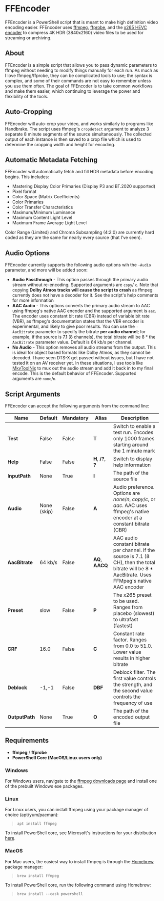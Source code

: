 # FFEncoder

FFEncoder is a PowerShell script that is meant to make high definition video encoding easier. FFEncoder uses [ffmpeg](https://ffmpeg.org/), [ffprobe](https://ffmpeg.org/ffprobe.html), and the [x265 HEVC encoder](https://x265.readthedocs.io/en/master/index.html) to compress 4K HDR (3840x2160) video files to be used for streaming or archiving.

## About

FFEncoder is a simple script that allows you to pass dynamic parameters to ffmpeg without needing to modify things manually for each run. As much as I love ffmpeg/ffprobe, they can be complicated tools to use; the syntax is complex, and some of their commands are not easy to remember unless you use them often. The goal of FFEncoder is to take common workflows and make them easier, which continuing to leverage the power and flexibility of the tools.

## Auto-Cropping

FFEncoder will auto-crop your video, and works similarly to programs like Handbrake. The script uses ffmpeg's `cropdetect` argument to analyze 3 separate 8 minute segments of the source simultaneously. The collected output of each instance is then saved to a crop file which is used to determine the cropping width and height for encoding.

## Automatic Metadata Fetching

FFEncoder will automatically fetch and fill HDR metadata before encoding begins. This includes:

- Mastering Display Color Primaries (Display P3 and BT.2020 supported)
- Pixel format
- Color Space (Matrix Coefficients)
- Color Primaries
- Color Transfer Characteristics
- Maximum/Minimum Luminance
- Maximum Content Light Level
- Maximum Frame Average Light Level

Color Range (Limited) and Chroma Subsampling (4:2:0) are currently hard coded as they are the same for nearly every source (that I've seen).

## Audio Options

FFEncoder currently supports the following audio options wih the `-Audio` parameter, and more will be added soon:

- **Audio Passthrough** - This option passes through the primary audio stream without re-encoding. Supported arguments are `copy`/ `c`. Note that copying **Dolby Atmos tracks will cause the script to crash** as ffmpeg currently does not have a decoder for it. See the script's help comments for more information
- **AAC Audio** - This options converts the primary audio stream to AAC using ffmpeg's native AAC encoder and the supported argument is `aac`. The encoder uses constant bit rate (CBR) instead of variable bit rate (VBR), as ffmpeg's documentation states that the VBR encoder is experimental, and likely to give poor results. You can use the `-AacBitrate` parameter to specify the bitrate **per audio channel**; for example, if the source is 7.1 (8 channels), the total bitrate will be 8 * the `AacBitrate` parameter value. Default is 64 kb/s per channel.
- **No Audio** - This option removes all audio streams from the output. This is ideal for object based formats like Dolby Atmos, as they cannot be decoded. I have seen DTS-X get passed without issues, but I have not tested it on an AV receiver yet. In these situations, I use tools like [MkvToolNix](https://mkvtoolnix.download) to mux out the audio stream and add it back in to my final encode. This is the default behavior of FFEncoder. Supported arguments are `none`/`n`.



## Script Arguments

FFEncoder can accept the following arguments from the command line:

| Name           | Default     | Mandatory | Alias                | Description                                                                                                                                           |
| -------------- | ----------- | --------- | -------------------- | ----------------------------------------------------------------------------------------------------------------------------------------------------- |
| **Test**       | False       | False     | **T**                | Switch to enable a test run. Encodes only 1000 frames starting around the 1 minute mark                                                               |
| **Help**       | False       | False     | **H**, **/?**, **?** | Switch to display help information                                                                                                                    |
| **InputPath**  | None        | True      | **I**                | The path of the source file                                                                                                                           |
| **Audio**      | None (skip) | False     | **A**                | Audio preference. Options are _none_/_n_, _copy_/_c_, or _aac_. AAC uses ffmpeg's native encoder at a constant bitrate (CBR)                          |
| **AacBitrate** | 64 kb/s     | False     | **AQ**, **AACQ**     | AAC audio constant bitrate per channel. If the source is 7.1 (8 CH), then the total bitrate will be 8 \* AacBitrate. Uses FFMpeg's native AAC encoder |
| **Preset**     | slow        | False     | **P**                | The x265 preset to be used. Ranges from placebo (slowest) to ultrafast (fastest)                                                                      |
| **CRF**        | 16.0        | False     | **C**                | Constant rate factor. Ranges from 0.0 to 51.0. Lower value results in higher bitrate                                                                  |
| **Deblock**    | -1,-1       | False     | **DBF**              | Deblock filter. The first value controls the strength, and the second value controls the frequency of use                                             |
| **OutputPath** | None        | True      | **O**                | The path of the encoded output file                                                                                                                   |

## Requirements

- <b>ffmpeg</b> / **ffprobe**
- <b>PowerShell Core (MacOS/Linux users only)</b>

### **Windows**

For Windows users, navigate to the [ffmpeg downloads page](https://ffmpeg.org/download.html#build-windows) and install one of the prebuilt Windows exe packages.

### **Linux**

For Linux users, you can install ffmpeg using your package manager of choice (apt/yum/pacman):

> `apt install ffmpeg`

To install PowerShell core, see Microsoft's instructions for your distribution [here](https://docs.microsoft.com/en-us/powershell/scripting/install/installing-powershell-core-on-linux?view=powershell-7.1).

### **MacOS**

For Mac users, the easiest way to install ffmpeg is through the [Homebrew](https://brew.sh/) package manager:

> `brew install ffmpeg`

To install PowerShell core, run the following command using Homebrew:

> `brew install --cask powershell`

